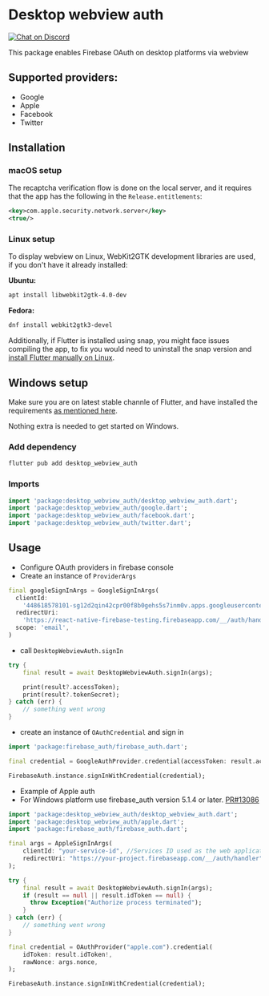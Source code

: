 # Desktop webview auth

 <a href="https://invertase.link/discord">
   <img src="https://img.shields.io/discord/295953187817521152.svg?style=flat-square&colorA=7289da&label=Chat%20on%20Discord" alt="Chat on Discord">
 </a>

This package enables Firebase OAuth on desktop platforms via webview

## Supported providers:

- Google
- Apple
- Facebook
- Twitter

## Installation

### macOS setup

The recaptcha verification flow is done on the local server, and it requires that the app has the following in the `Release.entitlements`:

```xml
<key>com.apple.security.network.server</key>
<true/>
```

### Linux setup

To display webview on Linux, WebKit2GTK development libraries are used, if you don't have it already installed:

**Ubuntu:**

```bash
apt install libwebkit2gtk-4.0-dev
```

**Fedora:**

```bash
dnf install webkit2gtk3-devel
```

Additionally, if Flutter is installed using snap, you might face issues compiling the app, to fix you would need to uninstall the snap version and [install Flutter manually on Linux](https://docs.flutter.dev/get-started/install/linux#install-flutter-manually).

## Windows setup

Make sure you are on latest stable channle of Flutter, and have installed the requirements [as mentioned here](https://docs.flutter.dev/desktop#additional-windows-requirements).

Nothing extra is needed to get started on Windows.

### Add dependency

```bash
flutter pub add desktop_webview_auth
```

### Imports

```dart
import 'package:desktop_webview_auth/desktop_webview_auth.dart';
import 'package:desktop_webview_auth/google.dart';
import 'package:desktop_webview_auth/facebook.dart';
import 'package:desktop_webview_auth/twitter.dart';
```

## Usage

- Configure OAuth providers in firebase console
- Create an instance of `ProviderArgs`

```dart
final googleSignInArgs = GoogleSignInArgs(
  clientId:
    '448618578101-sg12d2qin42cpr00f8b0gehs5s7inm0v.apps.googleusercontent.com',
  redirectUri:
    'https://react-native-firebase-testing.firebaseapp.com/__/auth/handler',
  scope: 'email',
)
```

- call `DesktopWebviewAuth.signIn`

```dart
try {
    final result = await DesktopWebviewAuth.signIn(args);

    print(result?.accessToken);
    print(result?.tokenSecret);
} catch (err) {
    // something went wrong
}
```

- create an instance of `OAuthCredential` and sign in

```dart
import 'package:firebase_auth/firebase_auth.dart';

final credential = GoogleAuthProvider.credential(accessToken: result.accessToken);

FirebaseAuth.instance.signInWithCredential(credential);
```


- Example of Apple auth 
- For Windows platform use firebase_auth version 5.1.4 or later. [PR#13086](https://github.com/firebase/flutterfire/pull/13086)

```dart
import 'package:desktop_webview_auth/desktop_webview_auth.dart';
import 'package:desktop_webview_auth/apple.dart';
import 'package:firebase_auth/firebase_auth.dart';  

final args = AppleSignInArgs(
    clientId: "your-service-id", //Services ID used as the web application identifier
    redirectUri: "https://your-project.firebaseapp.com/__/auth/handler",
);

try {
    final result = await DesktopWebviewAuth.signIn(args);
    if (result == null || result.idToken == null) {
      throw Exception("Authorize process terminated");
    }
} catch (err) {
    // something went wrong
}

final credential = OAuthProvider("apple.com").credential(
    idToken: result.idToken!,
    rawNonce: args.nonce,
);

FirebaseAuth.instance.signInWithCredential(credential);
```